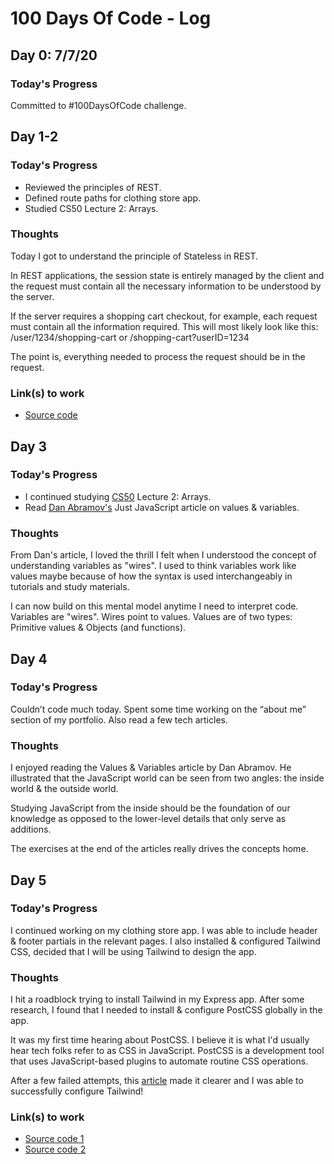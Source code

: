 # 100 Days Of Code - Log

## Day 0: 7/7/20

### Today's Progress

Committed to #100DaysOfCode challenge.

## Day 1-2

### Today's Progress

- Reviewed the principles of REST.
- Defined route paths for clothing store app.
- Studied CS50 Lecture 2: Arrays.

### Thoughts

Today I got to understand the principle of Stateless in REST.

In REST applications, the session state is entirely managed by the client and the request must contain all the necessary information to be understood by the server.

If the server requires a shopping cart checkout, for example, each request must contain all the information required. This will most likely look like this: /user/1234/shopping-cart or /shopping-cart?userID=1234

The point is, everything needed to process the request should be in the request.

### Link(s) to work

- [Source code](https://github.com/ntochi/doremas-place/commit/d684d6f5624b440b1b87be8c7af5e75424c79b13)

## Day 3

### Today's Progress 

- I continued studying [CS50](https://online-learning.harvard.edu/course/cs50-introduction-computer-science) Lecture 2: Arrays.
- Read [Dan Abramov's](https://twitter.com/dan_abramov) Just JavaScript article on values & variables.

### Thoughts

From Dan's article, I loved the thrill I felt when I understood the concept of understanding variables as "wires". I used to think variables work like values maybe because of how the syntax is used interchangeably in tutorials and study materials.

I can now build on this mental model anytime I need to interpret code. Variables are "wires". Wires point to values. Values are of two types: Primitive values & Objects (and functions).

## Day 4

### Today's Progress

Couldn’t code much today. Spent some time working on the “about me” section of my portfolio. Also read a few tech articles.

### Thoughts

I enjoyed reading the Values & Variables article by Dan Abramov. He illustrated that the JavaScript world can be seen from two angles: the inside world & the outside world.

Studying JavaScript from the inside should be the foundation of our knowledge as opposed to the lower-level details that only serve as additions.

The exercises at the end of the articles really drives the concepts home.

## Day 5

### Today's Progress 

I continued working on my clothing store app. I was able to include header & footer partials in the relevant pages. I also installed & configured Tailwind CSS, decided that I will be using Tailwind to design the app.

### Thoughts

I hit a roadblock trying to install Tailwind in my Express app. After some research, I found that I needed to install & configure PostCSS globally in the app.

It was my first time hearing about PostCSS. I believe it is what I'd usually hear tech folks refer to as CSS in JavaScript. PostCSS is a development tool that uses JavaScript-based plugins to automate routine CSS operations.

After a few failed attempts, this [article](https://flaviocopes.com/tailwind-setup/) made it clearer and I was able to successfully configure Tailwind!

### Link(s) to work

- [Source code 1](https://github.com/ntochi/doremas-place/commit/b7c744515265e5c9bee033f781dd49024df2f7ab)
- [Source code 2](https://github.com/ntochi/doremas-place/commit/1b5b8403a6b79bee910b5a6aed7d7063a77f8fcc)
